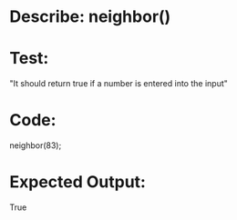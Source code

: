 # Describe: neighbor()

# Test: 
"It should return true if a number is entered into the input"
# Code:
neighbor(83);
# Expected Output: 
True